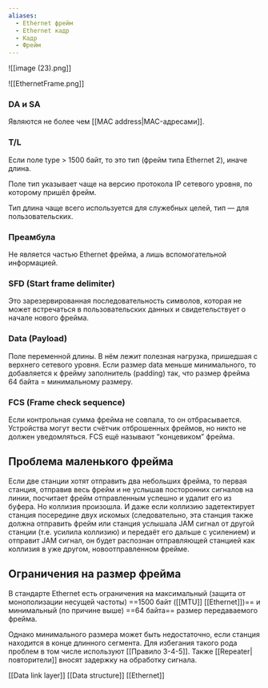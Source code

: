 ```yaml
---
aliases:
  - Ethernet фрейм
  - Ethernet кадр
  - Кадр
  - Фрейм
---
```


![[image (23).png]]

![[EthernetFrame.png]]

### DA и SA

Являются не более чем [[MAC address|MAC-адресами]].

### T/L

Если поле type > 1500 байт, то это тип (фрейм типа Ethernet 2), иначе длина.

Поле тип указывает чаще на версию протокола IP сетевого уровня, по которому пришёл фрейм.

Тип длина чаще всего используется для служебных целей, тип — для пользовательских.

### Преамбула

Не является частью Ethernet фрейма, а лишь вспомогательной информацией.

### SFD (Start frame delimiter)

Это зарезервированная последовательность символов, которая не может встречаться в пользовательских данных и свидетельствует о начале нового фрейма.

### Data (Payload)

 Поле переменной длины. В нём лежит полезная нагрузка, пришедшая с верхнего сетевого уровня. Если размер data меньше минимального, то добавляется к фрейму заполнитель (padding) так, что размер фрейма 64 байта = минимальному размеру.
 
### FCS (Frame check sequence)

Если контрольная сумма фрейма не совпала, то он отбрасывается. Устройства могут вести счётчик отброшенных фреймов, но никто не должен уведомляться. FCS ещё называют “концевиком” фрейма.

## Проблема маленького фрейма

Если две станции хотят отправить два небольших фрейма, то первая станция, отправив весь фрейм и не услышав посторонних сигналов на линии, посчитает фрейм отправленным успешно и удалит его из буфера. Но коллизия произошла. И даже если коллизию задетектирует станция посередине двух искомых (следовательно, эта станция также должна отправить фрейм или станция услышала JAM сигнал от другой станции (т.е. усилила коллизию) и передаёт его дальше с усилением) и отправит JAM сигнал, он будет распознан отправляющей станцией как коллизия в уже другом, новоотправленном фрейме.

## Ограничения на размер фрейма

В стандарте Ethernet есть ограничения на максимальный (защита от монополизации несущей частоты) ==1500 байт ([[MTU]] [[Ethernet]])== и минимальный (по причине выше) ==64 байта== размер передаваемого фрейма.

Однако минимального размера может быть недостаточно, если станция находится в конце длинного сегмента. Для избегания такого рода проблем в том числе используют [[Правило 3-4-5]]. Также [[Repeater|повторители]] вносят задержку на обработку сигнала.

[[Data link layer]]
[[Data structure]]
[[Ethernet]]